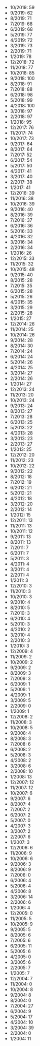*  10/2019: 59
*  9/2019: 62
*  8/2019: 71
*  7/2019: 68
*  6/2019: 68
*  5/2019: 77
*  4/2019: 72
*  3/2019: 73
*  2/2019: 71
*  1/2019: 78
*  12/2018: 72
*  11/2018: 77
*  10/2018: 85
*  9/2018: 100
*  8/2018: 91
*  7/2018: 88
*  6/2018: 98
*  5/2018: 99
*  4/2018: 100
*  3/2018: 97
*  2/2018: 97
*  1/2018: 95
*  12/2017: 76
*  11/2017: 74
*  10/2017: 73
*  9/2017: 64
*  8/2017: 64
*  7/2017: 52
*  6/2017: 54
*  5/2017: 50
*  4/2017: 41
*  3/2017: 40
*  2/2017: 38
*  1/2017: 41
*  12/2016: 39
*  11/2016: 38
*  10/2016: 39
*  9/2016: 40
*  8/2016: 39
*  7/2016: 37
*  6/2016: 36
*  5/2016: 33
*  4/2016: 32
*  3/2016: 34
*  2/2016: 34
*  1/2016: 26
*  12/2015: 33
*  11/2015: 32
*  10/2015: 48
*  9/2015: 40
*  8/2015: 28
*  7/2015: 35
*  6/2015: 28
*  5/2015: 26
*  4/2015: 35
*  3/2015: 29
*  2/2015: 28
*  1/2015: 27
*  12/2014: 26
*  11/2014: 25
*  10/2014: 26
*  9/2014: 28
*  8/2014: 30
*  7/2014: 24
*  6/2014: 24
*  5/2014: 26
*  4/2014: 25
*  3/2014: 27
*  2/2014: 26
*  1/2014: 27
*  12/2013: 24
*  11/2013: 20
*  10/2013: 24
*  9/2013: 24
*  8/2013: 27
*  7/2013: 28
*  6/2013: 25
*  5/2013: 22
*  4/2013: 28
*  3/2013: 23
*  2/2013: 27
*  1/2013: 25
*  12/2012: 20
*  11/2012: 23
*  10/2012: 22
*  9/2012: 22
*  8/2012: 18
*  7/2012: 19
*  6/2012: 21
*  5/2012: 21
*  4/2012: 18
*  3/2012: 20
*  2/2012: 14
*  1/2012: 15
*  12/2011: 13
*  11/2011: 13
*  10/2011: 12
*  9/2011: 13
*  8/2011: 13
*  7/2011: 7
*  6/2011: 7
*  5/2011: 3
*  4/2011: 4
*  3/2011: 4
*  2/2011: 4
*  1/2011: 3
*  12/2010: 3
*  11/2010: 3
*  10/2010: 3
*  9/2010: 4
*  8/2010: 5
*  7/2010: 3
*  6/2010: 4
*  5/2010: 3
*  4/2010: 2
*  3/2010: 4
*  2/2010: 3
*  1/2010: 3
*  12/2009: 4
*  11/2009: 2
*  10/2009: 2
*  9/2009: 2
*  8/2009: 3
*  7/2009: 3
*  6/2009: 1
*  5/2009: 1
*  4/2009: 1
*  3/2009: 5
*  2/2009: 0
*  1/2009: 1
*  12/2008: 2
*  11/2008: 3
*  10/2008: 5
*  9/2008: 4
*  8/2008: 3
*  7/2008: 6
*  6/2008: 2
*  5/2008: 3
*  4/2008: 2
*  3/2008: 6
*  2/2008: 10
*  1/2008: 13
*  12/2007: 12
*  11/2007: 12
*  10/2007: 6
*  9/2007: 6
*  8/2007: 4
*  7/2007: 2
*  6/2007: 2
*  5/2007: 0
*  4/2007: 3
*  3/2007: 2
*  2/2007: 6
*  1/2007: 3
*  12/2006: 6
*  11/2006: 9
*  10/2006: 6
*  9/2006: 3
*  8/2006: 9
*  7/2006: 0
*  6/2006: 4
*  5/2006: 4
*  4/2006: 8
*  3/2006: 14
*  2/2006: 6
*  1/2006: 4
*  12/2005: 0
*  11/2005: 5
*  10/2005: 9
*  9/2005: 5
*  8/2005: 6
*  7/2005: 6
*  6/2005: 11
*  5/2005: 6
*  4/2005: 0
*  3/2005: 6
*  2/2005: 7
*  1/2005: 7
*  12/2004: 7
*  11/2004: 0
*  10/2004: 8
*  9/2004: 8
*  8/2004: 0
*  7/2004: 27
*  6/2004: 9
*  5/2004: 17
*  4/2004: 10
*  3/2004: 39
*  2/2004: 0
*  1/2004: 11